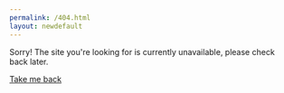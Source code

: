 ```yaml
---
permalink: /404.html
layout: newdefault
---
```


Sorry! The site you're looking for is currently unavailable, please check back later. 

<!--<img src="https://itp.tugraz.at/icon/logo-itp.png">-->

<a href = "index.md">Take me back</a>
